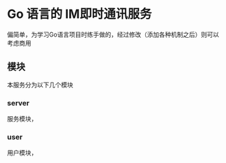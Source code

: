 # Go 语言的 IM即时通讯服务
偏简单，为学习Go语言项目时练手做的，经过修改（添加各种机制之后）则可以考虑商用

## 模块
本服务分为以下几个模块

### server
服务模块，


### user
用户模块，
